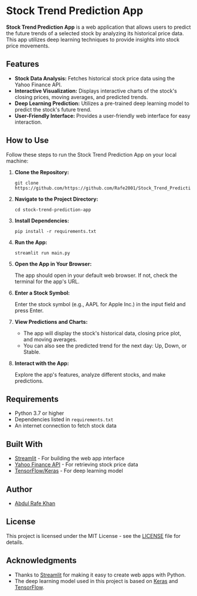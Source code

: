 # Stock Trend Prediction App


**Stock Trend Prediction App** is a web application that allows users to predict the future trends of a selected stock by analyzing its historical price data. This app utilizes deep learning techniques to provide insights into stock price movements.

## Features

- **Stock Data Analysis:** Fetches historical stock price data using the Yahoo Finance API.
- **Interactive Visualization:** Displays interactive charts of the stock's closing prices, moving averages, and predicted trends.
- **Deep Learning Prediction:** Utilizes a pre-trained deep learning model to predict the stock's future trend.
- **User-Friendly Interface:** Provides a user-friendly web interface for easy interaction.

## How to Use

Follow these steps to run the Stock Trend Prediction App on your local machine:

1. **Clone the Repository:**

   ```shell
   git clone https://github.com/https://github.com/Rafe2001/Stock_Trend_Prediction.git
   ```

2. **Navigate to the Project Directory:**

   ```shell
   cd stock-trend-prediction-app
   ```

3. **Install Dependencies:**

   ```shell
   pip install -r requirements.txt
   ```

4. **Run the App:**

   ```shell
   streamlit run main.py
   ```

5. **Open the App in Your Browser:**

   The app should open in your default web browser. If not, check the terminal for the app's URL.

6. **Enter a Stock Symbol:**

   Enter the stock symbol (e.g., AAPL for Apple Inc.) in the input field and press Enter.

7. **View Predictions and Charts:**

   - The app will display the stock's historical data, closing price plot, and moving averages.
   - You can also see the predicted trend for the next day: Up, Down, or Stable.

8. **Interact with the App:**

   Explore the app's features, analyze different stocks, and make predictions.

## Requirements

- Python 3.7 or higher
- Dependencies listed in `requirements.txt`
- An internet connection to fetch stock data

## Built With

- [Streamlit](https://streamlit.io/) - For building the web app interface
- [Yahoo Finance API](https://pypi.org/project/yfinance/) - For retrieving stock price data
- [TensorFlow/Keras](https://www.tensorflow.org/) - For deep learning model

## Author

- [Abdul Rafe Khan](https://github.com/Rafe2001)

## License

This project is licensed under the MIT License - see the [LICENSE](LICENSE) file for details.

## Acknowledgments

- Thanks to [Streamlit](https://streamlit.io/) for making it easy to create web apps with Python.
- The deep learning model used in this project is based on [Keras](https://www.tensorflow.org/guide/keras) and [TensorFlow](https://www.tensorflow.org/).
